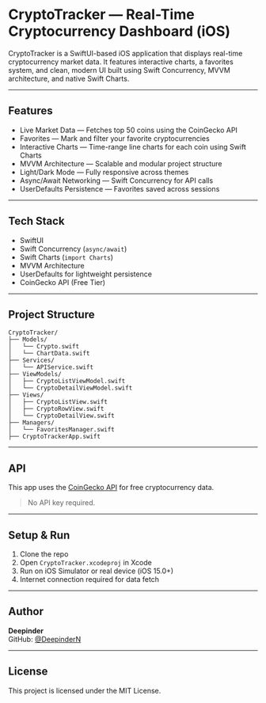 # CryptoTracker — Real-Time Cryptocurrency Dashboard (iOS)

CryptoTracker is a SwiftUI-based iOS application that displays real-time cryptocurrency market data. It features interactive charts, a favorites system, and clean, modern UI built using Swift Concurrency, MVVM architecture, and native Swift Charts.

---

## Features

- Live Market Data — Fetches top 50 coins using the CoinGecko API
- Favorites — Mark and filter your favorite cryptocurrencies
- Interactive Charts — Time-range line charts for each coin using Swift Charts
- MVVM Architecture — Scalable and modular project structure
- Light/Dark Mode — Fully responsive across themes
- Async/Await Networking — Swift Concurrency for API calls
- UserDefaults Persistence — Favorites saved across sessions

---



## Tech Stack

- SwiftUI  
- Swift Concurrency (`async/await`)  
- Swift Charts (`import Charts`)  
- MVVM Architecture  
- UserDefaults for lightweight persistence  
- CoinGecko API (Free Tier)

---

## Project Structure

```
CryptoTracker/
├── Models/
│   └── Crypto.swift
│   └── ChartData.swift
├── Services/
│   └── APIService.swift
├── ViewModels/
│   ├── CryptoListViewModel.swift
│   └── CryptoDetailViewModel.swift
├── Views/
│   ├── CryptoListView.swift
│   ├── CryptoRowView.swift
│   └── CryptoDetailView.swift
├── Managers/
│   └── FavoritesManager.swift
├── CryptoTrackerApp.swift
```

---

## API

This app uses the [CoinGecko API](https://www.coingecko.com/en/api) for free cryptocurrency data.

> No API key required.

---

## Setup & Run

1. Clone the repo  
2. Open `CryptoTracker.xcodeproj` in Xcode  
3. Run on iOS Simulator or real device (iOS 15.0+)  
4. Internet connection required for data fetch

---

## Author

**Deepinder**  
GitHub: [@DeepinderN](https://github.com/DeepinderN)

---

## License

This project is licensed under the MIT License.
